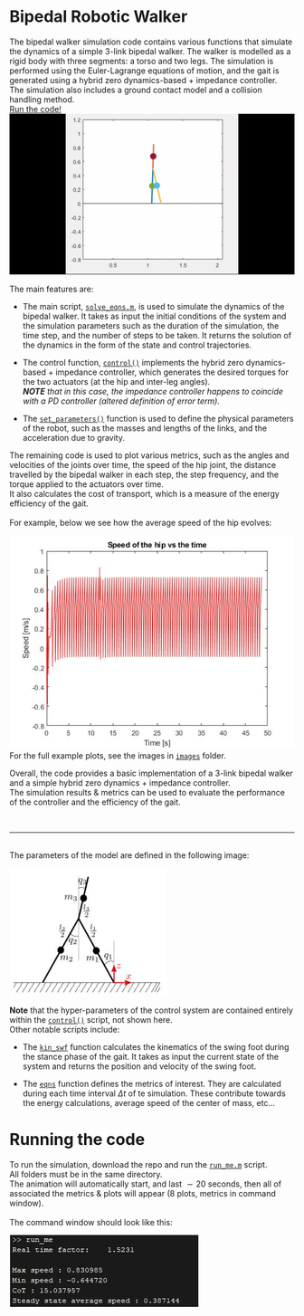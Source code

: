 # Bipedal Robotic Walker

The bipedal walker simulation code contains various functions that simulate the dynamics of a simple 3-link bipedal walker. The walker is modelled as a rigid body with three segments: a torso and two legs. The simulation is performed using the Euler-Lagrange equations of motion, and the gait is generated using a hybrid zero dynamics-based + impedance controller. <br>
The simulation also includes a ground contact model and a collision handling method.<br>
[Run the code!](#running-the-code)<br>
![bipedal_animation](images/biped_animate.gif)

The main features are:

- The main script, [`solve_eqns.m`](source/solve_eqns/solve_eqns.m), is used to simulate the dynamics of the bipedal walker. It takes as input the initial conditions of the system and the simulation parameters such as the duration of the simulation, the time step, and the number of steps to be taken. It returns the solution of the dynamics in the form of the state and control trajectories.

- The control function, [`control()`](source/control/control.m) implements the hybrid zero dynamics-based + impedance controller, which generates the desired torques for the two actuators (at the hip and inter-leg angles). <br>
_**NOTE** that in this case, the impedance controller happens to coincide with a PD controller (altered definition of error term)._

- The [`set_parameters()`](source/set_parameters/set_parameters.m) function is used to define the physical parameters of the robot, such as the masses and lengths of the links, and the acceleration due to gravity.

The remaining code is used to plot various metrics, such as the angles and velocities of the joints over time, the speed of the hip joint, the distance travelled by the bipedal walker in each step, the step frequency, and the torque applied to the actuators over time. <br> 
It also calculates the cost of transport, which is a measure of the energy efficiency of the gait.
<br> <br>
For example, below we see how the average speed of the hip evolves:

![step_speed](images/hipspeed.jpg) <br>
For the full example plots, see the images in [`images`](images/) folder. <br>

Overall, the code provides a basic implementation of a 3-link bipedal walker and a simple hybrid zero dynamics + impedance controller. <br>
The simulation results & metrics can be used to evaluate the performance of the controller and the efficiency of the gait.

<br>

---
<br>
The parameters of the model are defined in the following image:

![parameter_definitions](images/parameter_definition.JPG)

**Note** that the hyper-parameters of the control system are contained entirely within the [`control()`](control/control.m) script, not shown here. <br>
Other notable scripts include:

- The [`kin_swf`](source/kinematics/kin_swf.m) function calculates the kinematics of the swing foot during the stance phase of the gait. It takes as input the current state of the system and returns the position and velocity of the swing foot.

- The [`eqns`](source/solve_eqns/eqns.m) function defines the metrics of interest. They are calculated during each time interval $\Delta t$ of te simulation. These contribute towards the energy calculations, average speed of the center of mass, etc...

# Running the code
To run the simulation, download the repo and run the [`run_me.m`](run_me.m) script.<br>
All folders must be in the same directory.<br>
The animation will automatically start, and last $\sim 20$ seconds, then all of associated the metrics & plots will appear (8 plots, metrics in command window). <br> <br>
The command window should look like this:

![step_speed](images/command.JPG)

